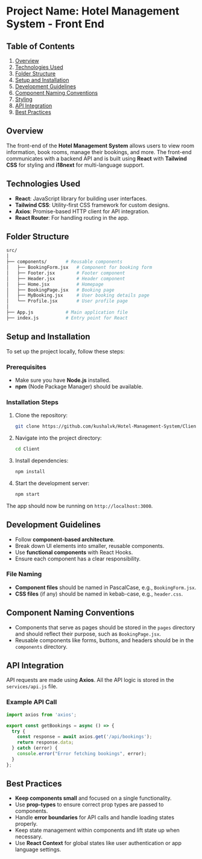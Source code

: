 
# Project Name: **Hotel Management System - Front End**

## Table of Contents
1. [Overview](#overview)
2. [Technologies Used](#technologies-used)
3. [Folder Structure](#folder-structure)
4. [Setup and Installation](#setup-and-installation)
5. [Development Guidelines](#development-guidelines)
6. [Component Naming Conventions](#component-naming-conventions)
7. [Styling](#styling)
8. [API Integration](#api-integration)
9. [Best Practices](#best-practices)

## Overview
The front-end of the **Hotel Management System** allows users to view room information, book rooms, manage their bookings, and more. The front-end communicates with a backend API and is built using **React** with **Tailwind CSS** for styling and **i18next** for multi-language support.

## Technologies Used
- **React**: JavaScript library for building user interfaces.
- **Tailwind CSS**: Utility-first CSS framework for custom designs.
- **Axios**: Promise-based HTTP client for API integration.
- **React Router**: For handling routing in the app.

## Folder Structure
```bash
src/
│
├── components/       # Reusable components
│   ├── BookingForm.jsx   # Component for booking form
│   ├── Footer.jsx        # Footer component
│   ├── Header.jsx        # Header component
│   ├── Home.jsx          # Homepage
│   ├── BookingPage.jsx   # Booking page
│   ├── MyBooking.jsx     # User booking details page
│   └── Profile.jsx       # User profile page
│
├── App.js            # Main application file
├── index.js          # Entry point for React
```

## Setup and Installation
To set up the project locally, follow these steps:

### Prerequisites
- Make sure you have **Node.js** installed.
- **npm** (Node Package Manager) should be available.

### Installation Steps
1. Clone the repository:
   ```bash
   git clone https://github.com/kushalvk/Hotel-Management-System/Client.git
   ```

2. Navigate into the project directory:
   ```bash
   cd Client
   ```

3. Install dependencies:
   ```bash
   npm install
   ```

4. Start the development server:
   ```bash
   npm start
   ```

The app should now be running on `http://localhost:3000`.

## Development Guidelines
- Follow **component-based architecture**.
- Break down UI elements into smaller, reusable components.
- Use **functional components** with React Hooks.
- Ensure each component has a clear responsibility.

### File Naming
- **Component files** should be named in PascalCase, e.g., `BookingForm.jsx`.
- **CSS files** (if any) should be named in kebab-case, e.g., `header.css`.

## Component Naming Conventions
- Components that serve as pages should be stored in the `pages` directory and should reflect their purpose, such as `BookingPage.jsx`.
- Reusable components like forms, buttons, and headers should be in the `components` directory.

## API Integration
API requests are made using **Axios**. All the API logic is stored in the `services/api.js` file. 

### Example API Call
```javascript
import axios from 'axios';

export const getBookings = async () => {
  try {
    const response = await axios.get('/api/bookings');
    return response.data;
  } catch (error) {
    console.error("Error fetching bookings", error);
  }
};
```

## Best Practices
- **Keep components small** and focused on a single functionality.
- Use **prop-types** to ensure correct prop types are passed to components.
- Handle **error boundaries** for API calls and handle loading states properly.
- Keep state management within components and lift state up when necessary.
- Use **React Context** for global states like user authentication or app language settings.
